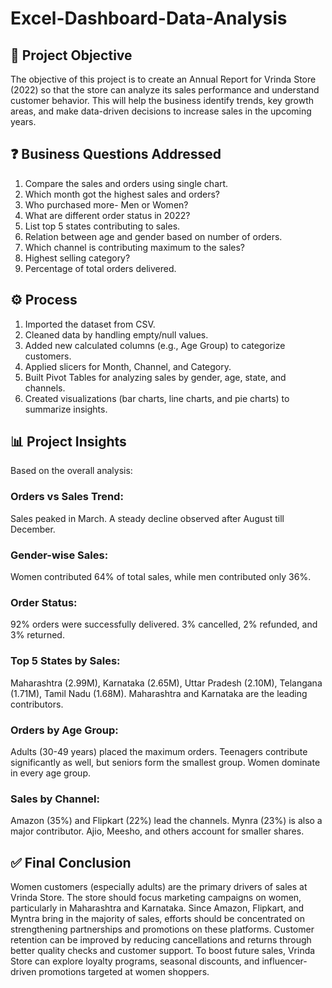 # Excel-Dashboard-Data-Analysis
## 📌 Project Objective

The objective of this project is to create an Annual Report for Vrinda Store (2022) so that the store can analyze its sales performance and understand customer behavior. This will help the business identify trends, key growth areas, and make data-driven decisions to increase sales in the upcoming years.

## ❓ Business Questions Addressed
1. Compare the sales and orders using single chart.
2. Which month got the highest sales and orders?
3. Who purchased more- Men or Women?
4. What are different order status in 2022?
5. List top 5 states contributing to sales.
6. Relation between age and gender based on number of orders.
7. Which channel is contributing maximum to the sales?
8. Highest selling category?
9. Percentage of total orders delivered.

## ⚙️ Process
1. Imported the dataset from CSV.
2. Cleaned data by handling empty/null values.
3. Added new calculated columns (e.g., Age Group) to categorize customers.
4. Applied slicers for Month, Channel, and Category.
5. Built Pivot Tables for analyzing sales by gender, age, state, and channels.
6. Created visualizations (bar charts, line charts, and pie charts) to summarize insights.

## 📊 Project Insights
Based on the overall analysis:

### Orders vs Sales Trend:
Sales peaked in March.
A steady decline observed after August till December.

### Gender-wise Sales:
Women contributed 64% of total sales, while men contributed only 36%.

### Order Status:
92% orders were successfully delivered.
3% cancelled, 2% refunded, and 3% returned.

### Top 5 States by Sales:
Maharashtra (2.99M), Karnataka (2.65M), Uttar Pradesh (2.10M), Telangana (1.71M), Tamil Nadu (1.68M).
Maharashtra and Karnataka are the leading contributors.

### Orders by Age Group:
Adults (30-49 years) placed the maximum orders.
Teenagers contribute significantly as well, but seniors form the smallest group.
Women dominate in every age group.

### Sales by Channel:
Amazon (35%) and Flipkart (22%) lead the channels.
Mynra (23%) is also a major contributor.
Ajio, Meesho, and others account for smaller shares.

## ✅ Final Conclusion

Women customers (especially adults) are the primary drivers of sales at Vrinda Store.
The store should focus marketing campaigns on women, particularly in Maharashtra and Karnataka.
Since Amazon, Flipkart, and Myntra bring in the majority of sales, efforts should be concentrated on strengthening partnerships and promotions on these platforms.
Customer retention can be improved by reducing cancellations and returns through better quality checks and customer support.
To boost future sales, Vrinda Store can explore loyalty programs, seasonal discounts, and influencer-driven promotions targeted at women shoppers.
